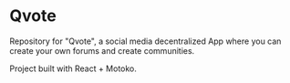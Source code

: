 # Qvote
Repository for "Qvote", a social media decentralized App where you can create your own forums and create communities.

Project built with React + Motoko.